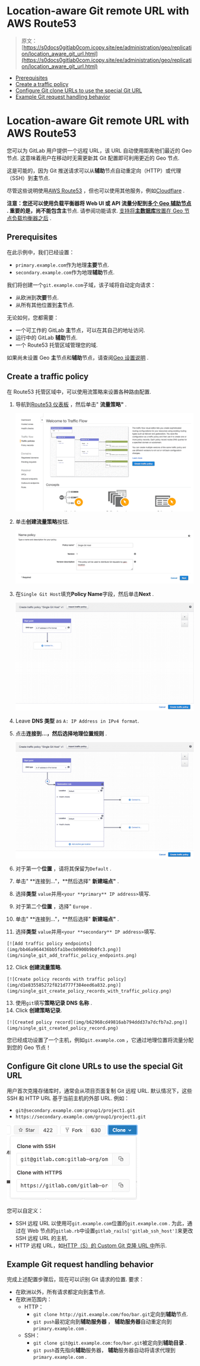 # Location-aware Git remote URL with AWS Route53

> 原文：[https://s0docs0gitlab0com.icopy.site/ee/administration/geo/replication/location_aware_git_url.html](https://s0docs0gitlab0com.icopy.site/ee/administration/geo/replication/location_aware_git_url.html)

*   [Prerequisites](#prerequisites)
*   [Create a traffic policy](#create-a-traffic-policy)
*   [Configure Git clone URLs to use the special Git URL](#configure-git-clone-urls-to-use-the-special-git-url)
*   [Example Git request handling behavior](#example-git-request-handling-behavior)

# Location-aware Git remote URL with AWS Route53[](#location-aware-git-remote-url-with-aws-route53-premium-only "Permalink")

您可以为 GitLab 用户提供一个远程 URL，该 URL 自动使用距离他们最近的 Geo 节点. 这意味着用户在移动时无需更新其 Git 配置即可利用更近的 Geo 节点.

这是可能的，因为 Git 推送请求可以从**辅助**节点自动重定向（HTTP）或代理（SSH）到**主**节点.

尽管这些说明使用[AWS Route53](https://aws.amazon.com/route53/) ，但也可以使用其他服务，例如[Cloudflare](https://www.cloudflare.com/) .

**注意：**您还可以使用负载平衡器将 Web UI 或 API 流量分配到[多个 Geo **辅助**节点](../../../user/admin_area/geo_nodes.html#multiple-secondary-nodes-behind-a-load-balancer) . 重要的是，尚不能包含**主**节点. 请参阅功能请求. [支持将**主数据库**放置在 Geo 节点负载均衡器之后](https://gitlab.com/gitlab-org/gitlab/-/issues/10888) .

## Prerequisites[](#prerequisites "Permalink")

在此示例中，我们已经设置：

*   `primary.example.com`作为地理**主要**节点.
*   `secondary.example.com`作为地理**辅助**节点.

我们将创建一个`git.example.com`子域，该子域将自动定向请求：

*   从欧洲到**次要**节点.
*   从所有其他位置到**主**节点.

无论如何，您都需要：

*   一个可工作的 GitLab **主**节点，可以在其自己的地址访问.
*   运行中的 GitLab **辅助**节点.
*   一个 Route53 托管区域管理您的域.

如果尚未设置 Geo **主**节点和**辅助**节点，请查阅[Geo 设置说明](index.html#setup-instructions) .

## Create a traffic policy[](#create-a-traffic-policy "Permalink")

在 Route53 托管区域中，可以使用流策略来设置各种路由配置.

1.  导航到[Route53 仪表板](https://console.aws.amazon.com/route53/home) ，然后单击" **流量策略"** .

    [![Traffic policies](img/05dd8439c1da77198297616b4c4f8458.png)](img/single_git_traffic_policies.png)

2.  单击**创建流量策略**按钮.

    [![Name policy](img/481f18ff2e4575d1c38d4c93631bd23c.png)](img/single_git_name_policy.png)

3.  在`Single Git Host`填充**Policy Name**字段，然后单击**Next** .

    [![Policy diagram](img/f8c3e75c59db0de2544d73c590e98696.png)](img/single_git_policy_diagram.png)

4.  Leave **DNS 类型** as `A: IP Address in IPv4 format`.
5.  点击**连接到...，**然后选择**地理位置规则** .

    [![Add geolocation rule](img/ec9eebd0b49b9f0b94eb6d12fadd7cf5.png)](img/single_git_add_geolocation_rule.png)

6.  对于第一个**位置** ，请将其保留为`Default` .
7.  单击" **连接到..."，**然后选择" **新建端点"** .
8.  选择**类型** `value`并用`<your **primary** IP address>`填写.
9.  对于第二个**位置** ，选择" `Europe` .
10.  单击" **连接到..."，**然后选择" **新建端点"** .
11.  选择**类型** `value`并用`<your **secondary** IP address>`填写.

    [![Add traffic policy endpoints](img/bb46a964436bb5fa1becb0900b9b0fc3.png)](img/single_git_add_traffic_policy_endpoints.png)

12.  Click **创建流量策略**.

    [![Create policy records with traffic policy](img/d1e835585272f821d777f384eed6a832.png)](img/single_git_create_policy_records_with_traffic_policy.png)

13.  使用`git`填写**策略记录 DNS 名称** .
14.  Click **创建策略记录**.

    [![Created policy record](img/b62968cd49816ab794ddd37a7dcfb7a2.png)](img/single_git_created_policy_record.png)

您已经成功设置了一个主机，例如`git.example.com` ，它通过地理位置将流量分配到您的 Geo 节点！

## Configure Git clone URLs to use the special Git URL[](#configure-git-clone-urls-to-use-the-special-git-url "Permalink")

用户首次克隆存储库时，通常会从项目页面复制 Git 远程 URL. 默认情况下，这些 SSH 和 HTTP URL 基于当前主机的外部 URL. 例如：

*   `git@secondary.example.com:group1/project1.git`
*   `https://secondary.example.com/group1/project1.git`

[![Clone panel](img/8ec36cbe2f746b6b6cc0d28e1620899a.png)](img/single_git_clone_panel.png)

您可以自定义：

*   SSH 远程 URL 以使用可`git.example.com`位置的`git.example.com` . 为此，通过在 Web 节点的`gitlab.rb`中设置`gitlab_rails['gitlab_ssh_host']`来更改 SSH 远程 URL 的主机.
*   HTTP 远程 URL，如[HTTP（S）的 Custom Git 克隆 URL 中](../../../user/admin_area/settings/visibility_and_access_controls.html#custom-git-clone-url-for-https)所示.

## Example Git request handling behavior[](#example-git-request-handling-behavior "Permalink")

完成上述配置步骤后，现在可以识别 Git 请求的位置. 要求：

*   在欧洲以外，所有请求都定向到**主**节点.
*   在欧洲范围内：
    *   HTTP：
        *   `git clone http://git.example.com/foo/bar.git`定向到**辅助**节点.
        *   `git push`最初定向到**辅助服务器** ， **辅助服务器**自动重定向到`primary.example.com` .
    *   SSH：
        *   `git clone git@git.example.com:foo/bar.git`被定向到**辅助目录** .
        *   `git push`首先指向**辅助**服务器， **辅助**服务器自动将请求代理到`primary.example.com` .